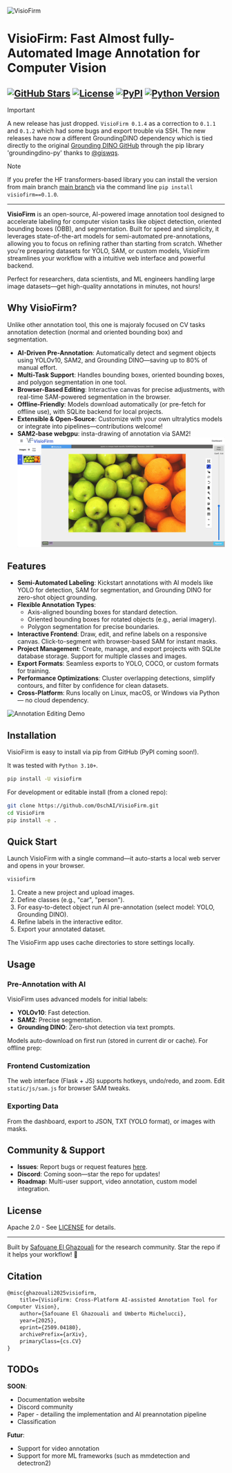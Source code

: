 ![VisioFirm](https://github.com/OschAI/VisioFirm/blob/main/examples/visiofirm-logo.gif)

# VisioFirm: Fast Almost fully-Automated Image Annotation for Computer Vision

[![GitHub Stars](https://img.shields.io/github/stars/OschAI/VisioFirm?style=social)](https://github.com/OschAI/VisioFirm/stargazers)
[![License](https://img.shields.io/badge/License-Apache%202.0-blue.svg)](https://github.com/OschAI/VisioFirm/blob/main/LICENSE)
[![PyPI](https://img.shields.io/pypi/v/visiofirm.svg)](https://pypi.org/project/visiofirm/) 
[![Python Version](https://img.shields.io/badge/python-3.10%2B-blue)](https://www.python.org/)
-------
> [!IMPORTANT]
> A new release has just dropped. `VisioFirm 0.1.4` as a correction to `0.1.1` and `0.1.2` which had some bugs and export trouble via SSH. The new releases have now a different GroundingDINO dependency which is tied directly to the original [Grounding DINO GitHub](https://github.com/IDEA-Research/GroundingDINO) through the pip library 'groundingdino-py' thanks to [@giswqs](https://github.com/giswqs).

> [!NOTE]
>If you prefer the HF transformers-based library you can install the version from main branch [main branch](https://github.com/OschAI/VisioFirm/tree/main) via the command line `pip install visiofirm==0.1.0`.
-------

**VisioFirm** is an open-source, AI-powered image annotation tool designed to accelerate labeling for computer vision tasks like object detection, oriented bounding boxes (OBB), and segmentation. Built for speed and simplicity, it leverages state-of-the-art models for semi-automated pre-annotations, allowing you to focus on refining rather than starting from scratch. Whether you're preparing datasets for YOLO, SAM, or custom models, VisioFirm streamlines your workflow with a intuitive web interface and powerful backend.

Perfect for researchers, data scientists, and ML engineers handling large image datasets—get high-quality annotations in minutes, not hours!

## Why VisioFirm?

Unlike other annotation tool, this one is majoraly focused on CV tasks annotation detection (normal and oriented bounding box) and segmentation.

- **AI-Driven Pre-Annotation**: Automatically detect and segment objects using YOLOv10, SAM2, and Grounding DINO—saving up to 80% of manual effort.
- **Multi-Task Support**: Handles bounding boxes, oriented bounding boxes, and polygon segmentation in one tool.
- **Browser-Based Editing**: Interactive canvas for precise adjustments, with real-time SAM-powered segmentation in the browser.
- **Offline-Friendly**: Models download automatically (or pre-fetch for offline use), with SQLite backend for local projects.
- **Extensible & Open-Source**: Customize with your own ultralytics models or integrate into pipelines—contributions welcome!
- **SAM2-base webgpu**: insta-drawing of annotation via SAM2!
![Annotation Editing Demo](https://github.com/OschAI/VisioFirm/blob/main/examples/orange-apples-test.gif) 

## Features

- **Semi-Automated Labeling**: Kickstart annotations with AI models like YOLO for detection, SAM for segmentation, and Grounding DINO for zero-shot object grounding.
- **Flexible Annotation Types**:
  - Axis-aligned bounding boxes for standard detection.
  - Oriented bounding boxes for rotated objects (e.g., aerial imagery).
  - Polygon segmentation for precise boundaries.
- **Interactive Frontend**: Draw, edit, and refine labels on a responsive canvas. Click-to-segment with browser-based SAM for instant masks.
- **Project Management**: Create, manage, and export projects with SQLite database storage. Support for multiple classes and images.
- **Export Formats**: Seamless exports to YOLO, COCO, or custom formats for training.
- **Performance Optimizations**: Cluster overlapping detections, simplify contours, and filter by confidence for clean datasets.
- **Cross-Platform**: Runs locally on Linux, macOS, or Windows via Python— no cloud dependency.

![Annotation Editing Demo](https://github.com/OschAI/VisioFirm/blob/main/examples/AIpreannotator-demo.gif) 

## Installation

VisioFirm is easy to install via pip from GitHub (PyPI coming soon!).

It was tested with `Python 3.10+`.

```bash
pip install -U visiofirm
```

For development or editable install (from a cloned repo):

```bash
git clone https://github.com/OschAI/VisioFirm.git
cd VisioFirm
pip install -e .
```

## Quick Start

Launch VisioFirm with a single command—it auto-starts a local web server and opens in your browser.

```bash
visiofirm
```

1. Create a new project and upload images.
2. Define classes (e.g., "car", "person").
3. For easy-to-detect object run AI pre-annotation (select model: YOLO, Grounding DINO).
4. Refine labels in the interactive editor.
5. Export your annotated dataset.

The VisioFirm app uses cache directories to store settings locally.

## Usage

### Pre-Annotation with AI

VisioFirm uses advanced models for initial labels:

- **YOLOv10**: Fast detection.
- **SAM2**: Precise segmentation.
- **Grounding DINO**: Zero-shot detection via text prompts.

Models auto-download on first run (stored in current dir or cache). For offline prep:

### Frontend Customization

The web interface (Flask + JS) supports hotkeys, undo/redo, and zoom. Edit `static/js/sam.js` for browser SAM tweaks.

### Exporting Data

From the dashboard, export to JSON, TXT (YOLO format), or images with masks.

## Community & Support

- **Issues**: Report bugs or request features [here](https://github.com/OschAI/VisioFirm/issues).
- **Discord**: Coming soon—star the repo for updates!
- **Roadmap**: Multi-user support, video annotation, custom model integration.

## License

Apache 2.0 - See [LICENSE](LICENSE) for details.

---

Built by [Safouane El Ghazouali](https://github.com/safouaneelg) for the research community. Star the repo if it helps your workflow! 🚀

## Citation

```
@misc{ghazouali2025visiofirm,
    title={VisioFirm: Cross-Platform AI-assisted Annotation Tool for Computer Vision},
    author={Safouane El Ghazouali and Umberto Michelucci},
    year={2025},
    eprint={2509.04180},
    archivePrefix={arXiv},
    primaryClass={cs.CV}
}
```

## TODOs

**SOON**:

- Documentation website
- Discord community
- Paper - detailing the implementation and AI preannotation pipeline
- Classification

**Futur**:

- Support for video annotation
- Support for more ML frameworks (such as mmdetection and detectron2)

